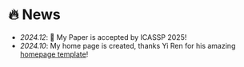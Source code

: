 # 🔥 News
- *2024.12*: 🎉 My Paper is accepted by ICASSP 2025!
- *2024.10*: My home page is created, thanks Yi Ren for his amazing [homepage template](https://github.com/RayeRen/acad-homepage.github.io)!